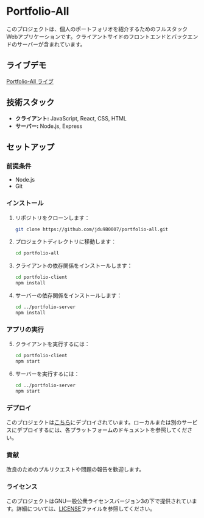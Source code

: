 # Portfolio-All

このプロジェクトは、個人のポートフォリオを紹介するためのフルスタックWebアプリケーションです。クライアントサイドのフロントエンドとバックエンドのサーバーが含まれています。

## ライブデモ
[Portfolio-All ライブ](https://portfolio.jdu.uz)

## 技術スタック
- **クライアント:** JavaScript, React, CSS, HTML
- **サーバー:** Node.js, Express

## セットアップ

### 前提条件
- Node.js
- Git

### インストール
1. リポジトリをクローンします：
   ```bash
   git clone https://github.com/jdu9B0007/portfolio-all.git
2. プロジェクトディレクトリに移動します：
   ```bash
   cd portfolio-all
3. クライアントの依存関係をインストールします：
   ```bash
   cd portfolio-client
   npm install
4. サーバーの依存関係をインストールします：
   ```bash
   cd ../portfolio-server
   npm install
### アプリの実行
5. クライアントを実行するには：
   ```bash
   cd portfolio-client
   npm start
6. サーバーを実行するには：
   ```bash
   cd ../portfolio-server
   npm start
### デプロイ
このプロジェクトは[こちら](https://portfolio.jdu.uz)にデプロイされています。ローカルまたは別のサービスにデプロイするには、各プラットフォームのドキュメントを参照してください。
### 貢献
改良のためのプルリクエストや問題の報告を歓迎します。
### ライセンス
このプロジェクトはGNU一般公衆ライセンスバージョン3の下で提供されています。詳細については、[LICENSE](LICENSE)ファイルを参照してください。

